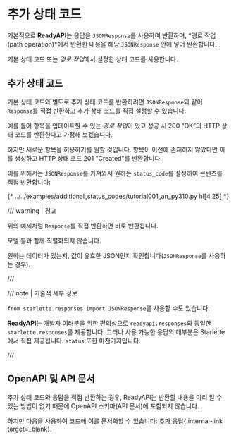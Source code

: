 # 추가 상태 코드

기본적으로 **ReadyAPI**는 응답을 `JSONResponse`를 사용하여 반환하며, *경로 작업(path operation)*에서 반환한 내용을 해당 `JSONResponse` 안에 넣어 반환합니다.

기본 상태 코드 또는 *경로 작업*에서 설정한 상태 코드를 사용합니다.

## 추가 상태 코드

기본 상태 코드와 별도로 추가 상태 코드를 반환하려면 `JSONResponse`와 같이 `Response`를 직접 반환하고 추가 상태 코드를 직접 설정할 수 있습니다.

예를 들어 항목을 업데이트할 수 있는 *경로 작업*이 있고 성공 시 200 “OK”의 HTTP 상태 코드를 반환한다고 가정해 보겠습니다.

하지만 새로운 항목을 허용하기를 원할 것입니다. 항목이 이전에 존재하지 않았다면 이를 생성하고 HTTP 상태 코드 201 "Created"를 반환합니다.

이를 위해서는 `JSONResponse`를 가져와서 원하는 `status_code`를 설정하여 콘텐츠를 직접 반환합니다:

{* ../../examples/additional_status_codes/tutorial001_an_py310.py hl[4,25] *}

/// warning | 경고

위의 예제처럼 `Response`를 직접 반환하면 바로 반환됩니다.

모델 등과 함께 직렬화되지 않습니다.

원하는 데이터가 있는지, 값이 유효한 JSON인지 확인합니다(`JSONResponse`를 사용하는 경우).

///

/// note | 기술적 세부 정보

`from starlette.responses import JSONResponse`를 사용할 수도 있습니다.

**ReadyAPI**는 개발자 여러분을 위한 편의성으로 `readyapi.responses`와 동일한 `starlette.responses`를 제공합니다. 그러나 사용 가능한 응답의 대부분은 Starlette에서 직접 제공됩니다. `status` 또한 마찬가지입니다.

///

## OpenAPI 및 API 문서

추가 상태 코드와 응답을 직접 반환하는 경우, ReadyAPI는 반환할 내용을 미리 알 수 있는 방법이 없기 때문에 OpenAPI 스키마(API 문서)에 포함되지 않습니다.

하지만 다음을 사용하여 코드에 이를 문서화할 수 있습니다: [추가 응답](additional-responses.md){.internal-link target=_blank}.
